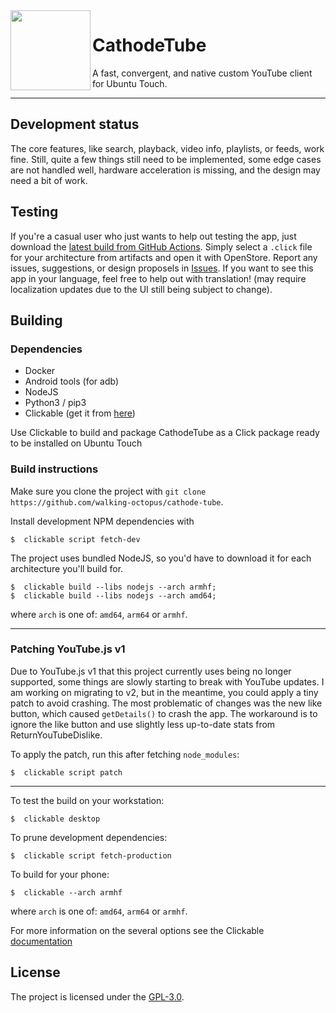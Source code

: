<img height="128" src="https://raw.githubusercontent.com/walking-octopus/cathode-tube/main/assets/logo.png" align="left"/>

# CathodeTube
A fast, convergent, and native custom YouTube client for Ubuntu Touch.

_____________________________________________

## Development status

The core features, like search, playback, video info, playlists, or feeds, work fine.
Still, quite a few things still need to be implemented, some edge cases are not handled well, hardware acceleration is missing, and the design may need a bit of work.

## Testing

If you're a casual user who just wants to help out testing the app, just download the [latest build from GitHub Actions](https://github.com/walking-octopus/cathode-tube/actions). Simply select a `.click` file for your architecture from artifacts and open it with OpenStore. Report any issues, suggestions, or design proposels in [Issues](https://github.com/walking-octopus/cathode-tube/issues). If you want to see this app in your language, feel free to help out with translation! (may require localization updates due to the UI still being subject to change).

## Building

### Dependencies
- Docker
- Android tools (for adb)
- NodeJS
- Python3 / pip3
- Clickable (get it from [here](https://clickable-ut.dev/en/latest/index.html))

Use Clickable to build and package CathodeTube as a Click package ready to be installed on Ubuntu Touch

### Build instructions
Make sure you clone the project with
`git clone https://github.com/walking-octopus/cathode-tube`.

Install development NPM dependencies with
```
$  clickable script fetch-dev
```

The project uses bundled NodeJS, so you'd have to download it for each architecture you'll build for.
```
$  clickable build --libs nodejs --arch armhf;
$  clickable build --libs nodejs --arch amd64;
```
where `arch` is one of: `amd64`, `arm64` or `armhf`.


_______________________

### Patching YouTube.js v1
Due to YouTube.js v1 that this project currently uses being no longer supported, some things are slowly starting to break with YouTube updates. I am working on migrating to v2, but in the meantime, you could apply a tiny patch to avoid crashing.
The most problematic of changes was the new like button, which caused `getDetails()` to crash the app. The workaround is to ignore the like button and use slightly less up-to-date stats from ReturnYouTubeDislike.

To apply the patch, run this after fetching `node_modules`:
```
$  clickable script patch
```
_________________________


To test the build on your workstation:
```
$  clickable desktop
```

To prune development dependencies:
```
$  clickable script fetch-production
```

To build for your phone:
```
$  clickable --arch armhf
```
where `arch` is one of: `amd64`, `arm64` or `armhf`.

For more information on the several options see the Clickable [documentation](https://clickable-ut.dev/en/latest/index.html)

## License
The project is licensed under the [GPL-3.0](https://opensource.org/licenses/GPL-3.0).
